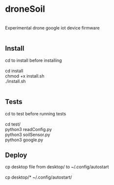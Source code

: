 <h1>droneSoil</h1><br>
Experimental drone google iot device firmware
<br>
<br>
<h2>Install</h2>
cd to install before installing <br>
<br>
cd install<br>
chmod +x install.sh<br>
./install.sh<br>
<br>

<h2>Tests</h2>
cd to test before running tests<br>
<br>
cd test/<br>
python3 readConfig.py<br>
python3 soilSensor.py<br>
python3 google.py<br>

<h2>Deploy</h2>
cp desktop file from desktop/ to ~/.config/autostart<br>
<br>
cp desktop/* ~/.config/autostart/
